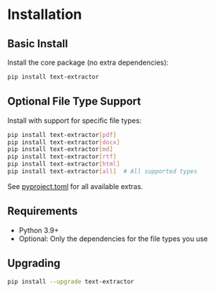 # Installation

## Basic Install

Install the core package (no extra dependencies):

```bash
pip install text-extractor

```

## Optional File Type Support

Install with support for specific file types:

```bash
pip install text-extractor[pdf]
pip install text-extractor[docx]
pip install text-extractor[md]
pip install text-extractor[rtf]
pip install text-extractor[html]
pip install text-extractor[all]  # All supported types
```

See [pyproject.toml](../pyproject.toml) for all available extras.

## Requirements

- Python 3.9+
- Optional: Only the dependencies for the file types you use

## Upgrading

```bash
pip install --upgrade text-extractor
```